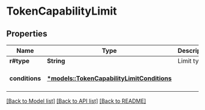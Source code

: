 # TokenCapabilityLimit

## Properties

| Name           | Type                                                                               | Description | Notes                        |
| -------------- | ---------------------------------------------------------------------------------- | ----------- | ---------------------------- |
| **r#type**     | **String**                                                                         | Limit type  |
| **conditions** | [**\*models::TokenCapabilityLimitConditions**](TokenCapabilityLimit_conditions.md) |             | [optional] [default to None] |

[[Back to Model list]](../README.md#documentation-for-models) [[Back to API list]](../README.md#documentation-for-api-endpoints) [[Back to README]](../README.md)
